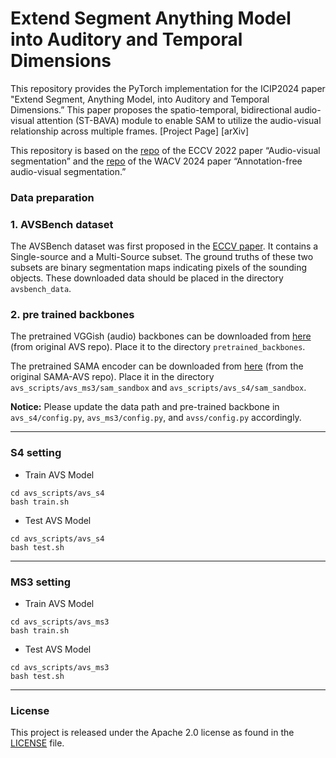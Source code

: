 # Extend Segment Anything Model into Auditory and Temporal Dimensions

This repository provides the PyTorch implementation for the ICIP2024 paper "Extend Segment, Anything Model, into Auditory and Temporal Dimensions.” This paper proposes the spatio-temporal, bidirectional audio-visual attention (ST-BAVA) module to enable SAM to utilize the audio-visual relationship across multiple frames. [Project Page] [arXiv]

This repository is based on the [repo](https://github.com/OpenNLPLab/AVSBench) of the ECCV 2022 paper “Audio-visual segmentation” and the [repo](https://github.com/jinxiang-liu/anno-free-AVS) of the WACV 2024 paper “Annotation-free audio-visual segmentation.”

### Data preparation

### 1. AVSBench dataset

The AVSBench dataset was first proposed in the [ECCV paper](https://arxiv.org/abs/2207.05042). It contains a Single-source and a Multi-Source subset. The ground truths of these two subsets are binary segmentation maps indicating pixels of the sounding objects. These downloaded data should be placed in the directory `avsbench_data`.

### 2. pre trained backbones

The pretrained VGGish (audio) backbones can be downloaded from [here](https://drive.google.com/drive/folders/1386rcFHJ1QEQQMF6bV1rXJTzy8v26RTV?usp=sharing) (from original AVS repo). Place it to the directory `pretrained_backbones`.

The pretrained SAMA encoder can be downloaded from [here](https://drive.google.com/drive/folders/1386rcFHJ1QEQQMF6bV1rXJTzy8v26RTV?usp=sharing) (from the original SAMA-AVS repo). Place it in the directory `avs_scripts/avs_ms3/sam_sandbox` and `avs_scripts/avs_s4/sam_sandbox`. 

**Notice:** Please update the data path and pre-trained backbone in `avs_s4/config.py`, `avs_ms3/config.py`, and `avss/config.py` accordingly.

---

### S4 setting

- Train AVS Model

```
cd avs_scripts/avs_s4
bash train.sh
```

- Test AVS Model

```
cd avs_scripts/avs_s4
bash test.sh
```

---

### MS3 setting

- Train AVS Model

```
cd avs_scripts/avs_ms3
bash train.sh
```

- Test AVS Model

```
cd avs_scripts/avs_ms3
bash test.sh
```

---

### License

This project is released under the Apache 2.0 license as found in the [LICENSE](https://www.notion.so/LICENSE) file.